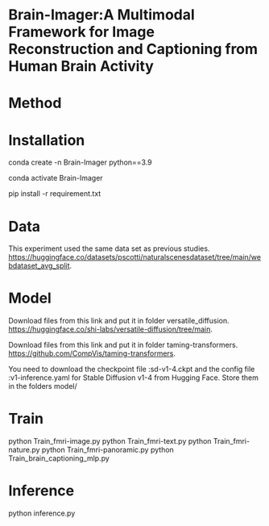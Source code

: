 # Brain-Imager:A Multimodal Framework for Image Reconstruction and Captioning from Human Brain Activity

# Method

# Installation
conda create -n Brain-Imager python==3.9

conda activate Brain-Imager

pip install -r requirement.txt

# Data
This experiment used the same data set as previous studies. https://huggingface.co/datasets/pscotti/naturalscenesdataset/tree/main/webdataset_avg_split.

# Model
Download files from this link and put it in folder versatile_diffusion. https://huggingface.co/shi-labs/versatile-diffusion/tree/main.

Download files from this link and put it in folder taming-transformers. https://github.com/CompVis/taming-transformers.

You need to download the checkpoint file :sd-v1-4.ckpt and the config file :v1-inference.yaml for Stable Diffusion v1-4 from Hugging Face. Store them in the folders model/

# Train
python Train_fmri-image.py
python Train_fmri-text.py
python Train_fmri-nature.py
python Train_fmri-panoramic.py
python Train_brain_captioning_mlp.py

# Inference
python inference.py
